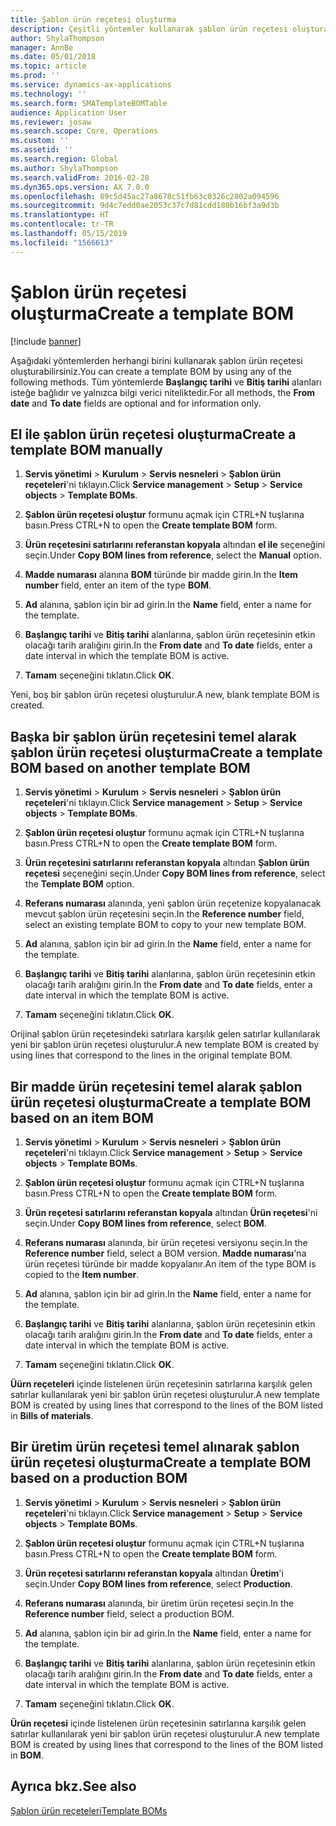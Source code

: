 ```yaml
---
title: Şablon ürün reçetesi oluşturma
description: Çeşitli yöntemler kullanarak şablon ürün reçetesi oluşturabilirsiniz.
author: ShylaThompson
manager: AnnBe
ms.date: 05/01/2018
ms.topic: article
ms.prod: ''
ms.service: dynamics-ax-applications
ms.technology: ''
ms.search.form: SMATemplateBOMTable
audience: Application User
ms.reviewer: josaw
ms.search.scope: Core, Operations
ms.custom: ''
ms.assetid: ''
ms.search.region: Global
ms.author: ShylaThompson
ms.search.validFrom: 2016-02-28
ms.dyn365.ops.version: AX 7.0.0
ms.openlocfilehash: 89c5d45ac27a8678c51fb63c0326c2802a094596
ms.sourcegitcommit: 9d4c7edd0ae2053c37c7d81cdd180b16bf3a9d3b
ms.translationtype: HT
ms.contentlocale: tr-TR
ms.lasthandoff: 05/15/2019
ms.locfileid: "1566613"
---
```

# <a name="create-a-template-bom"></a><span data-ttu-id="11d0f-103">Şablon ürün reçetesi oluşturma</span><span class="sxs-lookup"><span data-stu-id="11d0f-103">Create a template BOM</span></span>   

[!include [banner](../includes/banner.md)]


<span data-ttu-id="11d0f-104">Aşağıdaki yöntemlerden herhangi birini kullanarak şablon ürün reçetesi oluşturabilirsiniz.</span><span class="sxs-lookup"><span data-stu-id="11d0f-104">You can create a template BOM by using any of the following methods.</span></span> <span data-ttu-id="11d0f-105">Tüm yöntemlerde **Başlangıç tarihi** ve **Bitiş tarihi** alanları isteğe bağlıdır ve yalnızca bilgi verici niteliktedir.</span><span class="sxs-lookup"><span data-stu-id="11d0f-105">For all methods, the **From date** and **To date** fields are optional and for information only.</span></span>

## <a name="create-a-template-bom-manually"></a><span data-ttu-id="11d0f-106">El ile şablon ürün reçetesi oluşturma</span><span class="sxs-lookup"><span data-stu-id="11d0f-106">Create a template BOM manually</span></span>

1.  <span data-ttu-id="11d0f-107">**Servis yönetimi** \> **Kurulum** \> **Servis nesneleri** \> **Şablon ürün reçeteleri**'ni tıklayın.</span><span class="sxs-lookup"><span data-stu-id="11d0f-107">Click **Service management** \> **Setup** \> **Service objects** \> **Template BOMs**.</span></span>

2.  <span data-ttu-id="11d0f-108">**Şablon ürün reçetesi oluştur** formunu açmak için CTRL+N tuşlarına basın.</span><span class="sxs-lookup"><span data-stu-id="11d0f-108">Press CTRL+N to open the **Create template BOM** form.</span></span>

3.  <span data-ttu-id="11d0f-109">**Ürün reçetesini satırlarını referanstan kopyala** altından **el ile** seçeneğini seçin.</span><span class="sxs-lookup"><span data-stu-id="11d0f-109">Under **Copy BOM lines from reference**, select the **Manual** option.</span></span>

4.  <span data-ttu-id="11d0f-110">**Madde numarası** alanına **BOM** türünde bir madde girin.</span><span class="sxs-lookup"><span data-stu-id="11d0f-110">In the **Item number** field, enter an item of the type **BOM**.</span></span>

5.  <span data-ttu-id="11d0f-111">**Ad** alanına, şablon için bir ad girin.</span><span class="sxs-lookup"><span data-stu-id="11d0f-111">In the **Name** field, enter a name for the template.</span></span>

6.  <span data-ttu-id="11d0f-112">**Başlangıç tarihi** ve **Bitiş tarihi** alanlarına, şablon ürün reçetesinin etkin olacağı tarih aralığını girin.</span><span class="sxs-lookup"><span data-stu-id="11d0f-112">In the **From date** and **To date** fields, enter a date interval in which the template BOM is active.</span></span>

7.  <span data-ttu-id="11d0f-113">**Tamam** seçeneğini tıklatın.</span><span class="sxs-lookup"><span data-stu-id="11d0f-113">Click **OK**.</span></span>

<span data-ttu-id="11d0f-114">Yeni, boş bir şablon ürün reçetesi oluşturulur.</span><span class="sxs-lookup"><span data-stu-id="11d0f-114">A new, blank template BOM is created.</span></span>

## <a name="create-a-template-bom-based-on-another-template-bom"></a><span data-ttu-id="11d0f-115">Başka bir şablon ürün reçetesini temel alarak şablon ürün reçetesi oluşturma</span><span class="sxs-lookup"><span data-stu-id="11d0f-115">Create a template BOM based on another template BOM</span></span>

1.  <span data-ttu-id="11d0f-116">**Servis yönetimi** \> **Kurulum** \> **Servis nesneleri** \> **Şablon ürün reçeteleri**'ni tıklayın.</span><span class="sxs-lookup"><span data-stu-id="11d0f-116">Click **Service management** \> **Setup** \> **Service objects** \> **Template BOMs**.</span></span>

2.  <span data-ttu-id="11d0f-117">**Şablon ürün reçetesi oluştur** formunu açmak için CTRL+N tuşlarına basın.</span><span class="sxs-lookup"><span data-stu-id="11d0f-117">Press CTRL+N to open the **Create template BOM** form.</span></span>

3.  <span data-ttu-id="11d0f-118">**Ürün reçetesini satırlarını referanstan kopyala** altından **Şablon ürün reçetesi** seçeneğini seçin.</span><span class="sxs-lookup"><span data-stu-id="11d0f-118">Under **Copy BOM lines from reference**, select the **Template BOM** option.</span></span>

4.  <span data-ttu-id="11d0f-119">**Referans numarası** alanında, yeni şablon ürün reçetenize kopyalanacak mevcut şablon ürün reçetesini seçin.</span><span class="sxs-lookup"><span data-stu-id="11d0f-119">In the **Reference number** field, select an existing template BOM to copy to your new template BOM.</span></span>

5.  <span data-ttu-id="11d0f-120">**Ad** alanına, şablon için bir ad girin.</span><span class="sxs-lookup"><span data-stu-id="11d0f-120">In the **Name** field, enter a name for the template.</span></span>

6.  <span data-ttu-id="11d0f-121">**Başlangıç tarihi** ve **Bitiş tarihi** alanlarına, şablon ürün reçetesinin etkin olacağı tarih aralığını girin.</span><span class="sxs-lookup"><span data-stu-id="11d0f-121">In the **From date** and **To date** fields, enter a date interval in which the template BOM is active.</span></span>

7.  <span data-ttu-id="11d0f-122">**Tamam** seçeneğini tıklatın.</span><span class="sxs-lookup"><span data-stu-id="11d0f-122">Click **OK**.</span></span>

<span data-ttu-id="11d0f-123">Orijinal şablon ürün reçetesindeki satırlara karşılık gelen satırlar kullanılarak yeni bir şablon ürün reçetesi oluşturulur.</span><span class="sxs-lookup"><span data-stu-id="11d0f-123">A new template BOM is created by using lines that correspond to the lines in the original template BOM.</span></span>

## <a name="create-a-template-bom-based-on-an-item-bom"></a><span data-ttu-id="11d0f-124">Bir madde ürün reçetesini temel alarak şablon ürün reçetesi oluşturma</span><span class="sxs-lookup"><span data-stu-id="11d0f-124">Create a template BOM based on an item BOM</span></span>

1.  <span data-ttu-id="11d0f-125">**Servis yönetimi** \> **Kurulum** \> **Servis nesneleri** \> **Şablon ürün reçeteleri**'ni tıklayın.</span><span class="sxs-lookup"><span data-stu-id="11d0f-125">Click **Service management** \> **Setup** \> **Service objects** \> **Template BOMs**.</span></span>

2.  <span data-ttu-id="11d0f-126">**Şablon ürün reçetesi oluştur** formunu açmak için CTRL+N tuşlarına basın.</span><span class="sxs-lookup"><span data-stu-id="11d0f-126">Press CTRL+N to open the **Create template BOM** form.</span></span>

3.  <span data-ttu-id="11d0f-127">**Ürün reçetesi satırlarını referanstan kopyala** altından **Ürün reçetesi**'ni seçin.</span><span class="sxs-lookup"><span data-stu-id="11d0f-127">Under **Copy BOM lines from reference**, select **BOM**.</span></span>

4.  <span data-ttu-id="11d0f-128">**Referans numarası** alanında, bir ürün reçetesi versiyonu seçin.</span><span class="sxs-lookup"><span data-stu-id="11d0f-128">In the **Reference number** field, select a BOM version.</span></span> <span data-ttu-id="11d0f-129">**Madde numarası**'na ürün reçetesi türünde bir madde kopyalanır.</span><span class="sxs-lookup"><span data-stu-id="11d0f-129">An item of the type BOM is copied to the **Item number**.</span></span>

5.  <span data-ttu-id="11d0f-130">**Ad** alanına, şablon için bir ad girin.</span><span class="sxs-lookup"><span data-stu-id="11d0f-130">In the **Name** field, enter a name for the template.</span></span>

6.  <span data-ttu-id="11d0f-131">**Başlangıç tarihi** ve **Bitiş tarihi** alanlarına, şablon ürün reçetesinin etkin olacağı tarih aralığını girin.</span><span class="sxs-lookup"><span data-stu-id="11d0f-131">In the **From date** and **To date** fields, enter a date interval in which the template BOM is active.</span></span>

7.  <span data-ttu-id="11d0f-132">**Tamam** seçeneğini tıklatın.</span><span class="sxs-lookup"><span data-stu-id="11d0f-132">Click **OK**.</span></span>

<span data-ttu-id="11d0f-133">**Üürn reçeteleri** içinde listelenen ürün reçetesinin satırlarına karşılık gelen satırlar kullanılarak yeni bir şablon ürün reçetesi oluşturulur.</span><span class="sxs-lookup"><span data-stu-id="11d0f-133">A new template BOM is created by using lines that correspond to the lines of the BOM listed in **Bills of materials**.</span></span>

## <a name="create-a-template-bom-based-on-a-production-bom"></a><span data-ttu-id="11d0f-134">Bir üretim ürün reçetesi temel alınarak şablon ürün reçetesi oluşturma</span><span class="sxs-lookup"><span data-stu-id="11d0f-134">Create a template BOM based on a production BOM</span></span>

1.  <span data-ttu-id="11d0f-135">**Servis yönetimi** \> **Kurulum** \> **Servis nesneleri** \> **Şablon ürün reçeteleri**'ni tıklayın.</span><span class="sxs-lookup"><span data-stu-id="11d0f-135">Click **Service management** \> **Setup** \> **Service objects** \> **Template BOMs**.</span></span>

2.  <span data-ttu-id="11d0f-136">**Şablon ürün reçetesi oluştur** formunu açmak için CTRL+N tuşlarına basın.</span><span class="sxs-lookup"><span data-stu-id="11d0f-136">Press CTRL+N to open the **Create template BOM** form.</span></span>

3.  <span data-ttu-id="11d0f-137">**Ürün reçetesi satırlarını referanstan kopyala** altından **Üretim**'i seçin.</span><span class="sxs-lookup"><span data-stu-id="11d0f-137">Under **Copy BOM lines from reference**, select **Production**.</span></span>

4.  <span data-ttu-id="11d0f-138">**Referans numarası** alanında, bir üretim ürün reçetesi seçin.</span><span class="sxs-lookup"><span data-stu-id="11d0f-138">In the **Reference number** field, select a production BOM.</span></span>

5.  <span data-ttu-id="11d0f-139">**Ad** alanına, şablon için bir ad girin.</span><span class="sxs-lookup"><span data-stu-id="11d0f-139">In the **Name** field, enter a name for the template.</span></span>

6.  <span data-ttu-id="11d0f-140">**Başlangıç tarihi** ve **Bitiş tarihi** alanlarına, şablon ürün reçetesinin etkin olacağı tarih aralığını girin.</span><span class="sxs-lookup"><span data-stu-id="11d0f-140">In the **From date** and **To date** fields, enter a date interval in which the template BOM is active.</span></span>

7.  <span data-ttu-id="11d0f-141">**Tamam** seçeneğini tıklatın.</span><span class="sxs-lookup"><span data-stu-id="11d0f-141">Click **OK**.</span></span>

<span data-ttu-id="11d0f-142">**Ürün reçetesi** içinde listelenen ürün reçetesinin satırlarına karşılık gelen satırlar kullanılarak yeni bir şablon ürün reçetesi oluşturulur.</span><span class="sxs-lookup"><span data-stu-id="11d0f-142">A new template BOM is created by using lines that correspond to the lines of the BOM listed in **BOM**.</span></span>

## <a name="see-also"></a><span data-ttu-id="11d0f-143">Ayrıca bkz.</span><span class="sxs-lookup"><span data-stu-id="11d0f-143">See also</span></span>

[<span data-ttu-id="11d0f-144">Şablon ürün reçeteleri</span><span class="sxs-lookup"><span data-stu-id="11d0f-144">Template BOMs</span></span>](template-boms.md)

  


